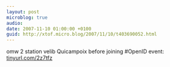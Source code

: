 ```yaml
---
layout: post
microblog: true
audio: 
date: 2007-11-10 01:00:00 +0100
guid: http://xtof.micro.blog/2007/11/10/t403690052.html
---
```

omw 2 station velib Quicampoix before joining #OpenID event: [tinyurl.com/2z7tfz](http://tinyurl.com/2z7tfz)
